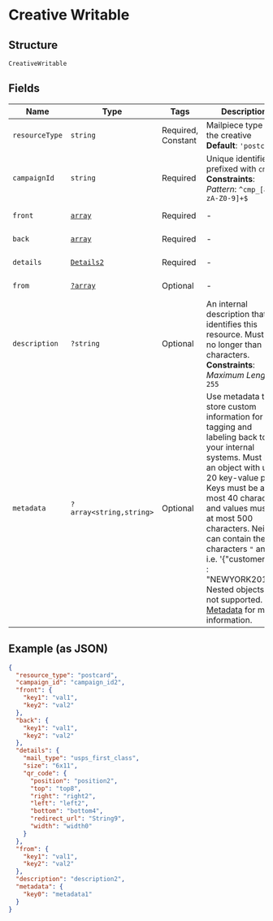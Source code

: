 
# Creative Writable

## Structure

`CreativeWritable`

## Fields

| Name | Type | Tags | Description | Getter | Setter |
|  --- | --- | --- | --- | --- | --- |
| `resourceType` | `string` | Required, Constant | Mailpiece type for the creative<br>**Default**: `'postcard'` | getResourceType(): string | setResourceType(string resourceType): void |
| `campaignId` | `string` | Required | Unique identifier prefixed with `cmp_`.<br>**Constraints**: *Pattern*: `^cmp_[a-zA-Z0-9]+$` | getCampaignId(): string | setCampaignId(string campaignId): void |
| `front` | [`array`](../../doc/models/object-enum.md) | Required | - | getFront(): array | setFront(array front): void |
| `back` | [`array`](../../doc/models/object-enum.md) | Required | - | getBack(): array | setBack(array back): void |
| `details` | [`Details2`](../../doc/models/details-2.md) | Required | - | getDetails(): Details2 | setDetails(Details2 details): void |
| `from` | [`?array`](../../doc/models/object-enum.md) | Optional | - | getFrom(): ?array | setFrom(?array from): void |
| `description` | `?string` | Optional | An internal description that identifies this resource. Must be no longer than 255 characters.<br>**Constraints**: *Maximum Length*: `255` | getDescription(): ?string | setDescription(?string description): void |
| `metadata` | `?array<string,string>` | Optional | Use metadata to store custom information for tagging and labeling back to your internal systems. Must be an object with up to 20 key-value pairs. Keys must be at most 40 characters and values must be at most 500 characters. Neither can contain the characters `"` and `\`. i.e. '{"customer_id" : "NEWYORK2015"}' Nested objects are not supported.  See [Metadata](#section/Metadata) for more information. | getMetadata(): ?array | setMetadata(?array metadata): void |

## Example (as JSON)

```json
{
  "resource_type": "postcard",
  "campaign_id": "campaign_id2",
  "front": {
    "key1": "val1",
    "key2": "val2"
  },
  "back": {
    "key1": "val1",
    "key2": "val2"
  },
  "details": {
    "mail_type": "usps_first_class",
    "size": "6x11",
    "qr_code": {
      "position": "position2",
      "top": "top8",
      "right": "right2",
      "left": "left2",
      "bottom": "bottom4",
      "redirect_url": "String9",
      "width": "width0"
    }
  },
  "from": {
    "key1": "val1",
    "key2": "val2"
  },
  "description": "description2",
  "metadata": {
    "key0": "metadata1"
  }
}
```

